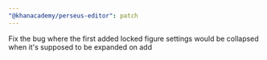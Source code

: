 ```yaml
---
"@khanacademy/perseus-editor": patch
---
```


Fix the bug where the first added locked figure settings would be collapsed when it's supposed to be expanded on add
